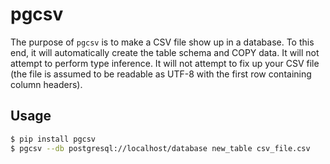 # pgcsv

The purpose of ``pgcsv`` is to make a CSV file show up in a database. To this
end, it will automatically create the table schema and COPY data. It will not
attempt to perform type inference. It will not attempt to fix up your CSV
file (the file is assumed to be readable as UTF-8 with the first row containing
column headers).

## Usage

```bash
$ pip install pgcsv
$ pgcsv --db postgresql://localhost/database new_table csv_file.csv
```
